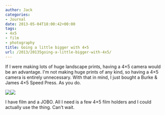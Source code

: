 ```yaml
---
author: Jack
categories:
- Journal
date: 2013-05-04T18:00:42+00:00
tags:
- 4x5
- film
- photography
title: Going a little bigger with 4×5
url: /2013/20135going-a-little-bigger-with-4x5/
---
```


If I were making lots of huge landscape prints, having a 4&#215;5 camera would be an advantage. I'm not making huge prints of any kind, so having a 4&#215;5 camera is entirely unnecessary. With that in mind, I just bought a Burke & James 4&#215;5 Speed Press. As you do.</p> 

<div class="image-gallery-wrapper">
  <img src="/img/2013/05/burkejamespress.jpg" /><img src="/img/2013/05/burkeandjames.jpg" />
</div>

I have film and a JOBO. All I need is a few 4&#215;5 film holders and I could actually use the thing. Can't wait.